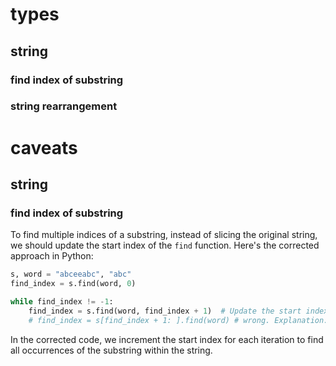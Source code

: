 # types
## string
### find index of substring
### string rearrangement

# caveats
## string
### find index of substring
To find multiple indices of a substring, instead of slicing the original string, we should update the start index of the `find` function. Here's the corrected approach in Python:
```python
s, word = "abceeabc", "abc"
find_index = s.find(word, 0)

while find_index != -1:
    find_index = s.find(word, find_index + 1)  # Update the start index
    # find_index = s[find_index + 1: ].find(word) # wrong. Explanation: After finding the first occurrence of the substring, the expression becomes "bceeabc".find("abc"), which may lead to incorrect results.
```
In the corrected code, we increment the start index for each iteration to find all occurrences of the substring within the string.